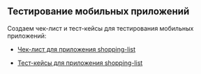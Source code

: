 ## Тестирование мобильных приложений

 Создаем чек-лист и тест-кейсы для тестирования мобильных приложений:

 - [Чек-лист для приложения shopping-list](https://github.com/Alexfoster9/mobile/blob/main/%D0%A7%D0%B5%D0%BA-%D0%BB%D0%B8%D1%81%D1%82%20%20%D0%BC%D0%BE%D0%B1%D0%B8%D0%BB%D1%8C%D0%BD%D0%BE%D0%B5%20%D0%BF%D1%80%D0%B8%D0%BB%D0%BE%D0%B6%D0%B5%D0%BD%D0%B8%D0%B5%20Shopping-list.html)
 
 - [Тест-кейсы для приложения shopping-list](https://github.com/Alexfoster9/mobile/blob/main/%D0%A2%D0%B5%D1%81%D1%82%20%D0%BA%D0%B5%D0%B9%D1%81%D1%8B%20%D0%B4%D0%BB%D1%8F%20%D0%BC%D0%BE%D0%B1%D0%B8%D0%BB%D1%8C%D0%BD%D0%BE%D0%B3%D0%BE%20%D0%BF%D1%80%D0%B8%D0%BB%D0%BE%D0%B6%D0%B5%D0%BD%D0%B8%D1%8F%20shopping-list.pdf)